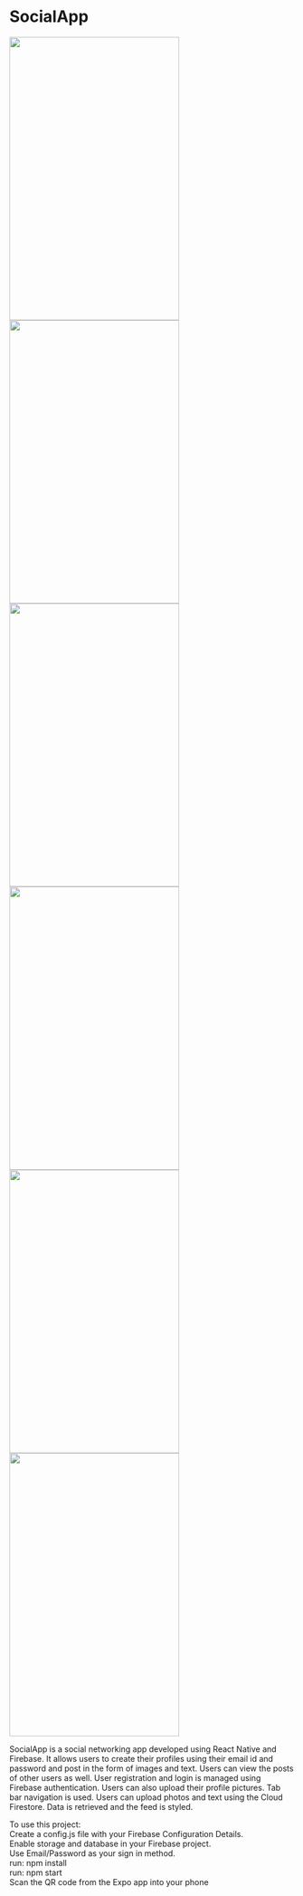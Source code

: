 # SocialApp

<img src="https://github.com/juhitiwari/SocialApp/blob/master/results/sa1.jpg" width="300" height="500" />        <img src="https://github.com/juhitiwari/SocialApp/blob/master/results/sa2.jpg" width="300" height="500" />
<img src="https://github.com/juhitiwari/SocialApp/blob/master/results/sa3.jpg" width="300" height="500" />        <img src="https://github.com/juhitiwari/SocialApp/blob/master/results/s4.jpg" width="300" height="500" />
<img src="https://github.com/juhitiwari/SocialApp/blob/master/results/sa5.jpg" width="300" height="500" />        <img src="https://github.com/juhitiwari/SocialApp/blob/master/results/sa6.gif" width="300" height="500" />

SocialApp is a social networking app developed using React Native and Firebase. It allows users to create their profiles using their
email id and password and post in the form of images and text. Users can view the posts of other users as well. 
User registration and login is managed using Firebase authentication. Users can also upload their profile pictures. Tab bar navigation
is used. Users can upload photos and text using the Cloud Firestore. Data is retrieved and the feed is styled. <br/>

To use this project: <br/>
Create a config.js file with your Firebase Configuration Details. <br/>
Enable storage and database in your Firebase project. <br/>
Use Email/Password as your sign in method. <br/>
run: npm install <br/>
run: npm start <br/>
Scan the QR code from the Expo app into your phone

